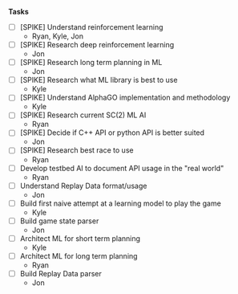 **Tasks**
 - [ ] [SPIKE] Understand reinforcement learning
    - Ryan, Kyle, Jon
 - [ ] [SPIKE] Research deep reinforcement learning
    - Jon
 - [ ] [SPIKE] Research long term planning in ML
    - Jon
 - [ ] [SPIKE] Research what ML library is best to use
    - Kyle
 - [ ] [SPIKE] Understand AlphaGO implementation and methodology
    - Kyle
 - [ ] [SPIKE] Research current SC(2) ML AI
    - Ryan 
 - [ ] [SPIKE] Decide if C++ API or python API is better suited
    - Jon
 - [ ] [SPIKE] Research best race to use
    - Ryan
 - [ ] Develop testbed AI to document API usage in the "real world"
    - Ryan
 - [ ] Understand Replay Data format/usage
    - Jon
 - [ ] Build first naive attempt at a learning model to play the game
    - Kyle
 - [ ] Build game state parser
    - Jon
 - [ ] Architect ML for short term planning
    - Kyle
 - [ ] Architect ML for long term planning
    - Ryan
 - [ ] Build Replay Data parser
    - Jon

